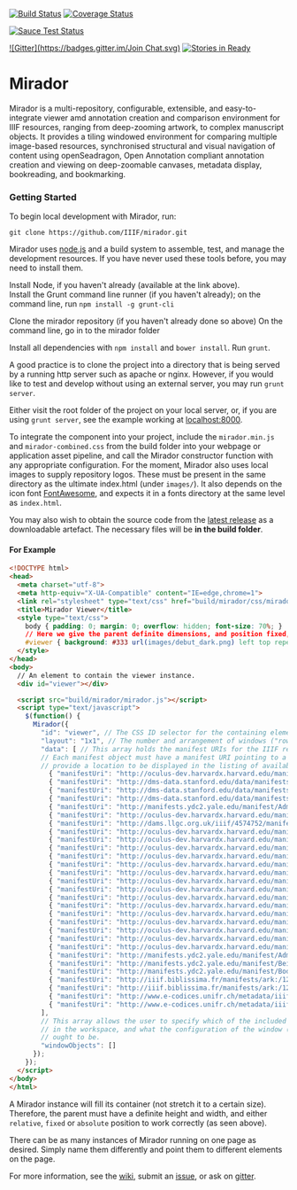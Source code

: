 [![Build Status](https://travis-ci.org/IIIF/mirador.svg)](https://travis-ci.org/IIIF/mirador) [![Coverage Status](https://img.shields.io/coveralls/IIIF/m2.svg)](https://coveralls.io/r/IIIF/m2)  

[![Sauce Test Status](https://saucelabs.com/browser-matrix/IIIF.svg)](https://saucelabs.com/u/IIIF)  

[![Gitter](https://badges.gitter.im/Join Chat.svg)](https://gitter.im/IIIF/mirador?utm_source=badge&utm_medium=badge&utm_campaign=pr-badge&utm_content=badge) [![Stories in Ready](https://badge.waffle.io/iiif/mirador.svg?label=ready&title=Ready)](http://waffle.io/iiif/mirador) 

Mirador
=======
Mirador is a multi-repository, configurable, extensible, and easy-to-integrate viewer amd annotation creation and comparison environment for IIIF resources, ranging from deep-zooming artwork, to complex manuscript objects. It provides a tiling windowed environment for comparing multiple image-based resources, synchronised structural and visual navigation of content using openSeadragon, Open Annotation compliant annotation creation and viewing on deep-zoomable canvases, metadata display, bookreading, and bookmarking.

### Getting Started
To begin local development with Mirador, run:

`git clone https://github.com/IIIF/mirador.git`

Mirador uses [node.js](http://nodejs.org/) and a build system to assemble, test, and manage the development resources. If you have never used these tools before, you may need to install them.

Install Node, if you haven't already (available at the link above).  
Install the Grunt command line runner (if you haven't already); on the command line, run `npm install -g grunt-cli`  

Clone the mirador repository (if you haven't already done so above)
On the command line, go in to the mirador folder

Install all dependencies with `npm install` and `bower install`. Run `grunt`.

A good practice is to clone the project into a directory that is being served by a running http server such as apache or nginx. However, if you would like to test and develop without using an external server, you may run `grunt server`.

Either visit the root folder of the project on your local server, or, if you are using `grunt server`, see the example working at [localhost:8000](localhost:8000).

To integrate the component into your project, include the `mirador.min.js` and `mirador-combined.css` from the build folder into your webpage or application asset pipeline, and call the Mirador constructor function with any appropriate configuration. For the moment, Mirador also uses local images to supply repository logos. These must be present in the same directory as the ultimate index.html (under `images/`). It also depends on the icon font [FontAwesome](http://fortawesome.github.io/Font-Awesome/), and expects it in a fonts directory at the same level as `index.html`.

You may also wish to obtain the source code from the [latest release](https://github.com/IIIF/mirador/releases/latest) as a downloadable artefact. The necessary files will be **in the build folder**.

#### For Example
```html
<!DOCTYPE html>
<head>
  <meta charset="utf-8">
  <meta http-equiv="X-UA-Compatible" content="IE=edge,chrome=1">
  <link rel="stylesheet" type="text/css" href="build/mirador/css/mirador-combined.css">
  <title>Mirador Viewer</title>
  <style type="text/css">
    body { padding: 0; margin: 0; overflow: hidden; font-size: 70%; }
    // Here we give the parent definite dimensions, and position fixed, letting it fill the whole browser viewport.
    #viewer { background: #333 url(images/debut_dark.png) left top repeat; width: 100%; height: 100%; position: fixed; }
  </style>
</head>
<body>
  // An element to contain the viewer instance.
  <div id="viewer"></div>

  <script src="build/mirador/mirador.js"></script>
  <script type="text/javascript">
    $(function() {
      Mirador({
        "id": "viewer", // The CSS ID selector for the containing element.
        "layout": "1x1", // The number and arrangement of windows ("row"x"column")?
        "data": [ // This array holds the manifest URIs for the IIIF resources you want Mirador to make available to the user.
        // Each manifest object must have a manifest URI pointing to a valid IIIF manifest, and may also
        // provide a location to be displayed in the listing of available manifests.
          { "manifestUri": "http://oculus-dev.harvardx.harvard.edu/manifests/drs:48309543", "location": "Harvard University"}, // Harvard Scroll 
          { "manifestUri": "http://dms-data.stanford.edu/data/manifests/Walters/qm670kv1873/manifest.json", "location": "Stanford University"},
          { "manifestUri": "http://dms-data.stanford.edu/data/manifests/Stanford/ege1/manifest.json", "location": "Stanford University"},
          { "manifestUri": "http://dms-data.stanford.edu/data/manifests/BnF/jr903ng8662/manifest.json ", "location": "Stanford University"},
          { "manifestUri": "http://manifests.ydc2.yale.edu/manifest/Admont23", "location": "Yale University"},
          { "manifestUri": "http://oculus-dev.harvardx.harvard.edu/manifests/drs:5981093", "location": "Harvard University"},
          { "manifestUri": "http://dams.llgc.org.uk/iiif/4574752/manifest.json", "location": "National Library of Wales"},
          { "manifestUri": "http://oculus-dev.harvardx.harvard.edu/manifests/via:olvwork576793", "location": "Harvard University"},
          { "manifestUri": "http://oculus-dev.harvardx.harvard.edu/manifests/drs:14033171", "location": "Harvard University"},
          { "manifestUri": "http://oculus-dev.harvardx.harvard.edu/manifests/drs:46909368", "location": "Harvard University"},
          { "manifestUri": "http://oculus-dev.harvardx.harvard.edu/manifests/drs:18259372", "location": "Harvard University"},
          { "manifestUri": "http://oculus-dev.harvardx.harvard.edu/manifests/drs:48331776", "location": "Harvard University"},
          { "manifestUri": "http://oculus-dev.harvardx.harvard.edu/manifests/huam:299843", "location": "Harvard University"},
          { "manifestUri": "http://oculus-dev.harvardx.harvard.edu/manifests/huam:213052", "location": "Harvard University"},
          { "manifestUri": "http://oculus-dev.harvardx.harvard.edu/manifests/huam:169892", "location": "Harvard University"},
          { "manifestUri": "http://oculus-dev.harvardx.harvard.edu/manifests/huam:304136", "location": "Harvard University"},
          { "manifestUri": "http://oculus-dev.harvardx.harvard.edu/manifests/huam:311074", "location": "Harvard University"},
          { "manifestUri": "http://oculus-dev.harvardx.harvard.edu/manifests/huam:200515", "location": "Harvard University"},
          { "manifestUri": "http://oculus-dev.harvardx.harvard.edu/manifests/huam:320161", "location": "Harvard University"},
          { "manifestUri": "http://oculus-dev.harvardx.harvard.edu/manifests/huam:198021", "location": "Harvard University"},
          { "manifestUri": "http://oculus-dev.harvardx.harvard.edu/manifests/huam:165773", "location": "Harvard University"},
          { "manifestUri": "http://oculus-dev.harvardx.harvard.edu/manifests/huam:320567", "location": "Harvard University"},
          { "manifestUri": "http://manifests.ydc2.yale.edu/manifest/Admont43", "location": "Yale University"},
          { "manifestUri": "http://manifests.ydc2.yale.edu/manifest/BeineckeMS10", "location": "Yale University"},
          { "manifestUri": "http://manifests.ydc2.yale.edu/manifest/BodleianMSBodley113", "location": "Yale University"},
          { "manifestUri": "http://iiif.biblissima.fr/manifests/ark:/12148/btv1b84539771/manifest.json", "location":'BnF' },
          { "manifestUri": "http://iiif.biblissima.fr/manifests/ark:/12148/btv1b10500687r/manifest.json", "location": 'BnF'},
          { "manifestUri": "http://www.e-codices.unifr.ch/metadata/iiif/sl-0002/manifest.json", "location": 'e-codices'},
          { "manifestUri": "http://www.e-codices.unifr.ch/metadata/iiif/bge-cl0015/manifest.json", "location": 'e-codices'}
        ],
        // This array allows the user to specify which of the included manifests should appear 
        // in the workspace, and what the configuration of the window (zoom level, open panels, etc.) 
        // ought to be.
        "windowObjects": []
      });
    });
  </script>
</body>
</html>
```

A Mirador instance will fill its container (not stretch it to a certain size). Therefore, the parent must have a definite height and width, and either `relative`, `fixed` or `absolute` position to work correctly (as seen above).

There can be as many instances of Mirador running on one page as desired. Simply name them differently and point them to different elements on the page.

For more information, see the [wiki](https://github.com/IIIF/mirador/wiki), submit an [issue](https://github.com/mirador/mirador/issues), or ask on [gitter](https://gitter.im/IIIF/mirador).
